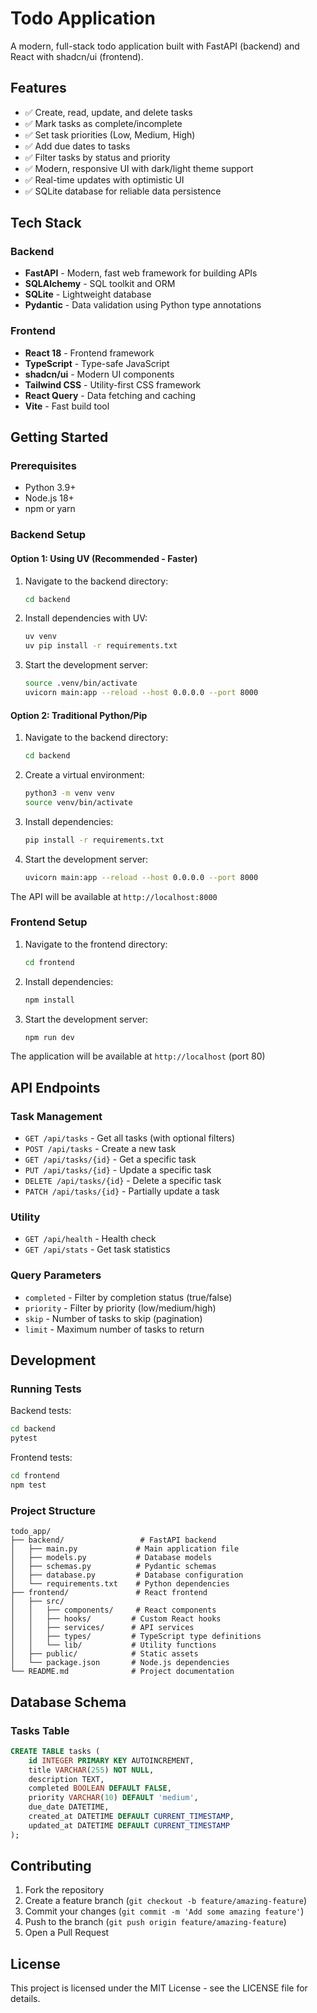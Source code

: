 # Todo Application

A modern, full-stack todo application built with FastAPI (backend) and React with shadcn/ui (frontend).

## Features

- ✅ Create, read, update, and delete tasks
- ✅ Mark tasks as complete/incomplete
- ✅ Set task priorities (Low, Medium, High)
- ✅ Add due dates to tasks
- ✅ Filter tasks by status and priority
- ✅ Modern, responsive UI with dark/light theme support
- ✅ Real-time updates with optimistic UI
- ✅ SQLite database for reliable data persistence

## Tech Stack

### Backend
- **FastAPI** - Modern, fast web framework for building APIs
- **SQLAlchemy** - SQL toolkit and ORM
- **SQLite** - Lightweight database
- **Pydantic** - Data validation using Python type annotations

### Frontend
- **React 18** - Frontend framework
- **TypeScript** - Type-safe JavaScript
- **shadcn/ui** - Modern UI components
- **Tailwind CSS** - Utility-first CSS framework
- **React Query** - Data fetching and caching
- **Vite** - Fast build tool

## Getting Started

### Prerequisites

- Python 3.9+
- Node.js 18+
- npm or yarn

### Backend Setup

#### Option 1: Using UV (Recommended - Faster)
1. Navigate to the backend directory:
   ```bash
   cd backend
   ```

2. Install dependencies with UV:
   ```bash
   uv venv
   uv pip install -r requirements.txt
   ```

3. Start the development server:
   ```bash
   source .venv/bin/activate
   uvicorn main:app --reload --host 0.0.0.0 --port 8000
   ```

#### Option 2: Traditional Python/Pip
1. Navigate to the backend directory:
   ```bash
   cd backend
   ```

2. Create a virtual environment:
   ```bash
   python3 -m venv venv
   source venv/bin/activate
   ```

3. Install dependencies:
   ```bash
   pip install -r requirements.txt
   ```

4. Start the development server:
   ```bash
   uvicorn main:app --reload --host 0.0.0.0 --port 8000
   ```

The API will be available at `http://localhost:8000`

### Frontend Setup

1. Navigate to the frontend directory:
   ```bash
   cd frontend
   ```

2. Install dependencies:
   ```bash
   npm install
   ```

3. Start the development server:
   ```bash
   npm run dev
   ```

The application will be available at `http://localhost` (port 80)

## API Endpoints

### Task Management
- `GET /api/tasks` - Get all tasks (with optional filters)
- `POST /api/tasks` - Create a new task
- `GET /api/tasks/{id}` - Get a specific task
- `PUT /api/tasks/{id}` - Update a specific task
- `DELETE /api/tasks/{id}` - Delete a specific task
- `PATCH /api/tasks/{id}` - Partially update a task

### Utility
- `GET /api/health` - Health check
- `GET /api/stats` - Get task statistics

### Query Parameters
- `completed` - Filter by completion status (true/false)
- `priority` - Filter by priority (low/medium/high)
- `skip` - Number of tasks to skip (pagination)
- `limit` - Maximum number of tasks to return

## Development

### Running Tests

Backend tests:
```bash
cd backend
pytest
```

Frontend tests:
```bash
cd frontend
npm test
```

### Project Structure

```
todo_app/
├── backend/                 # FastAPI backend
│   ├── main.py             # Main application file
│   ├── models.py           # Database models
│   ├── schemas.py          # Pydantic schemas
│   ├── database.py         # Database configuration
│   └── requirements.txt    # Python dependencies
├── frontend/               # React frontend
│   ├── src/
│   │   ├── components/     # React components
│   │   ├── hooks/         # Custom React hooks
│   │   ├── services/      # API services
│   │   ├── types/         # TypeScript type definitions
│   │   └── lib/           # Utility functions
│   ├── public/            # Static assets
│   └── package.json       # Node.js dependencies
└── README.md              # Project documentation
```

## Database Schema

### Tasks Table
```sql
CREATE TABLE tasks (
    id INTEGER PRIMARY KEY AUTOINCREMENT,
    title VARCHAR(255) NOT NULL,
    description TEXT,
    completed BOOLEAN DEFAULT FALSE,
    priority VARCHAR(10) DEFAULT 'medium',
    due_date DATETIME,
    created_at DATETIME DEFAULT CURRENT_TIMESTAMP,
    updated_at DATETIME DEFAULT CURRENT_TIMESTAMP
);
```

## Contributing

1. Fork the repository
2. Create a feature branch (`git checkout -b feature/amazing-feature`)
3. Commit your changes (`git commit -m 'Add some amazing feature'`)
4. Push to the branch (`git push origin feature/amazing-feature`)
5. Open a Pull Request

## License

This project is licensed under the MIT License - see the LICENSE file for details.